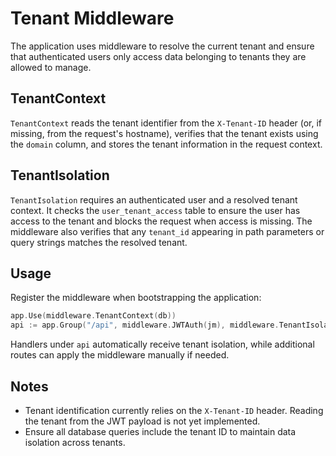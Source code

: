 # Tenant Middleware

The application uses middleware to resolve the current tenant and ensure that authenticated users only access data belonging to tenants they are allowed to manage.

## TenantContext

`TenantContext` reads the tenant identifier from the `X-Tenant-ID` header (or, if missing, from the request's hostname), verifies that the tenant exists using the `domain` column, and stores the tenant information in the request context.

## TenantIsolation

`TenantIsolation` requires an authenticated user and a resolved tenant context. It checks the `user_tenant_access` table to ensure the user has access to the tenant and blocks the request when access is missing. The middleware also verifies that any `tenant_id` appearing in path parameters or query strings matches the resolved tenant.

## Usage

Register the middleware when bootstrapping the application:

```go
app.Use(middleware.TenantContext(db))
api := app.Group("/api", middleware.JWTAuth(jm), middleware.TenantIsolation(db))
```

Handlers under `api` automatically receive tenant isolation, while additional routes can apply the middleware manually if needed.

## Notes

- Tenant identification currently relies on the `X-Tenant-ID` header. Reading the tenant from the JWT payload is not yet implemented.
- Ensure all database queries include the tenant ID to maintain data isolation across tenants.
